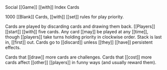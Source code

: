 Social [[Game]] [[with]] Index Cards  
  
1000 [[Blank]] Cards, [[with]] [[set]] rules for play priority.  
  
Cards are played by discarding cards and drawing them back. [[Players]] [[start]] [[with]] five cards. Any card [[may]] be played at any [[time]], though [[players]] take turns holding priority in clockwise order. Stack is last in, [[first]] out. Cards go to [[discard]] unless [[they]] [[have]] persistent effects.  
  
Cards that [[draw]] more cards are challenges. Cards that [[cost]] more cards affect [[other]] [[players]] in funny ways (and usually reward them).